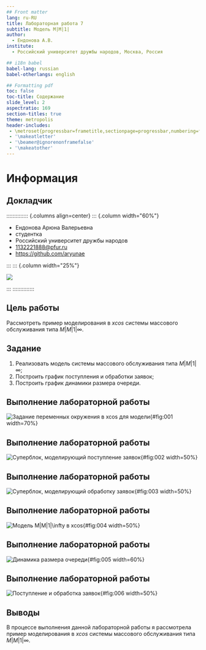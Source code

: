 ```yaml
---
## Front matter
lang: ru-RU
title: Лабораторная работа 7
subtitle: Модель M|M|1|
author:
  - Ендонова А.В.
institute:
  - Российский университет дружбы народов, Москва, Россия

## i18n babel
babel-lang: russian
babel-otherlangs: english

## Formatting pdf
toc: false
toc-title: Содержание
slide_level: 2
aspectratio: 169
section-titles: true
theme: metropolis
header-includes:
 - \metroset{progressbar=frametitle,sectionpage=progressbar,numbering=fraction}
 - '\makeatletter'
 - '\beamer@ignorenonframefalse'
 - '\makeatother'
---
```


# Информация

## Докладчик

:::::::::::::: {.columns align=center}
::: {.column width="60%"}

  * Ендонова Арюна Валерьевна
  * студентка
  * Российский университет дружбы народов
  * [1132221888@pfur.ru](mailto:1132221888@pfur.ru)
  * <https://github.com/aryunae>

:::
::: {.column width="25%"}

![](./image/endonova.jpg)

:::
::::::::::::::

## Цель работы

Рассмотреть пример моделирования в *xcos* системы массового обслуживания типа $M|M|1|\infty$.

## Задание

1. Реализовать модель системы массового обслуживания типа $M|M|1|\infty$;
2. Построить график поступления и обработки заявок;
3. Построить график динамики размера очереди.

## Выполнение лабораторной работы

![Задание переменных окружения в xcos для модели](image/1.png){#fig:001 width=70%}

## Выполнение лабораторной работы

![Суперблок, моделирующий поступление заявок](image/2.png){#fig:002 width=50%}

## Выполнение лабораторной работы

![Суперблок, моделирующий обработку заявок](image/3.png){#fig:003 width=50%}

## Выполнение лабораторной работы

![Модель $M|M|1|\infty$ в xcos](image/4.png){#fig:004 width=50%}

## Выполнение лабораторной работы

![Динамика размера очереди](image/5.png){#fig:005 width=60%}

## Выполнение лабораторной работы

![Поступление и обработка заявок](image/6.png){#fig:006 width=50%}

## Выводы

В процессе выполнения данной лабораторной работы я рассмотрела пример моделирования в *xcos* системы массового обслуживания типа $M|M|1|\infty$.
